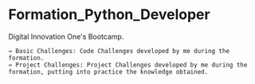 # Formation_Python_Developer
Digital Innovation One's Bootcamp.
~~~
⇛ Basic Challenges: Code Challenges developed by me during the formation.
⇛ Project Challenges: Project Challenges developed by me during the formation, putting into practice the knowledge obtained.
